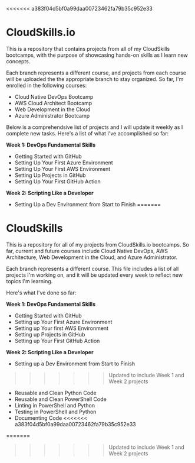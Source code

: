 <<<<<<< a383f04d5bf0a99daa00723462fa79b35c952e33
# CloudSkills.io
This is a repository that contains projects from all of my CloudSkills bootcamps, with the purpose of showcasing hands-on skills as I learn new concepts.

Each branch represents a different course, and projects from each course will be uploaded the the appropriate branch to stay organized. So far, I'm enrolled in the following courses:

- Cloud Native DevOps Bootcamp
- AWS Cloud Architect Bootcamp
- Web Development in the Cloud
- Azure Administrator Bootcamp

Below is a comprehendsive list of projects and I will update it weekly as I complete new tasks. Here's a list of what I've accomplished so far:

**Week 1: DevOps Fundamental Skills**
- Getting Started with GitHub
- Setting Up Your First Azure Environment
- Setting Up Your First AWS Environment
- Setting Up Projects in GitHub
- Setting Up Your First GitHub Action

**Week 2: Scripting Like a Developer**
- Setting Up a Dev Environment from Start to Finish
=======
# CloudSkills

This is a repository for all of my projects from CloudSkills.io bootcamps. So far, current and future courses include Cloud Native DevOps, AWS Architecture, Web Development in the Cloud, and Azure Administrator.

Each branch represents a different course. This file includes a list of all projects I'm working on, and it will be updated every week to reflect new topics I'm learning.

Here's what I've done so far:

**Week 1: DevOps Fundamental Skills**
- Getting Started with GitHub
- Setting up Your First Azure Environment
- Setting up Your first AWS Environment
- Setting up Projects in GitHub
- Setting up Your First GitHub Action

**Week 2: Scripting Like a Developer**
- Setting up a Dev Environment from Start to Finish
>>>>>>> Updated to include Week 1 and Week 2 projects
- Reusable and Clean Python Code
- Reusable and Clean PowerShell Code
- Linting in PowerShell and Python
- Testing in PowerShell and Python
- Documenting Code
<<<<<<< a383f04d5bf0a99daa00723462fa79b35c952e33


=======
>>>>>>> Updated to include Week 1 and Week 2 projects
